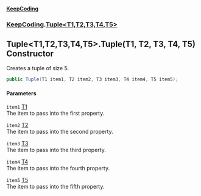 #### [KeepCoding](index.md 'index')
### [KeepCoding](KeepCoding.md 'KeepCoding').[Tuple&lt;T1,T2,T3,T4,T5&gt;](Tuple.T1.T2.T3.T4.T5..md 'KeepCoding.Tuple&lt;T1,T2,T3,T4,T5&gt;')
## Tuple&lt;T1,T2,T3,T4,T5&gt;.Tuple(T1, T2, T3, T4, T5) Constructor
Creates a tuple of size 5.  
```csharp
public Tuple(T1 item1, T2 item2, T3 item3, T4 item4, T5 item5);
```
#### Parameters
<a name='KeepCoding.Tuple.T1.T2.T3.T4.T5..Tuple(T1.T2.T3.T4.T5).item1'></a>
`item1` [T1](Tuple.T1.T2.T3.T4.T5..md#KeepCoding.Tuple.T1.T2.T3.T4.T5..T1 'KeepCoding.Tuple&lt;T1,T2,T3,T4,T5&gt;.T1')  
The item to pass into the first property.
  
<a name='KeepCoding.Tuple.T1.T2.T3.T4.T5..Tuple(T1.T2.T3.T4.T5).item2'></a>
`item2` [T2](Tuple.T1.T2.T3.T4.T5..md#KeepCoding.Tuple.T1.T2.T3.T4.T5..T2 'KeepCoding.Tuple&lt;T1,T2,T3,T4,T5&gt;.T2')  
The item to pass into the second property.
  
<a name='KeepCoding.Tuple.T1.T2.T3.T4.T5..Tuple(T1.T2.T3.T4.T5).item3'></a>
`item3` [T3](Tuple.T1.T2.T3.T4.T5..md#KeepCoding.Tuple.T1.T2.T3.T4.T5..T3 'KeepCoding.Tuple&lt;T1,T2,T3,T4,T5&gt;.T3')  
The item to pass into the third property.
  
<a name='KeepCoding.Tuple.T1.T2.T3.T4.T5..Tuple(T1.T2.T3.T4.T5).item4'></a>
`item4` [T4](Tuple.T1.T2.T3.T4.T5..md#KeepCoding.Tuple.T1.T2.T3.T4.T5..T4 'KeepCoding.Tuple&lt;T1,T2,T3,T4,T5&gt;.T4')  
The item to pass into the fourth property.
  
<a name='KeepCoding.Tuple.T1.T2.T3.T4.T5..Tuple(T1.T2.T3.T4.T5).item5'></a>
`item5` [T5](Tuple.T1.T2.T3.T4.T5..md#KeepCoding.Tuple.T1.T2.T3.T4.T5..T5 'KeepCoding.Tuple&lt;T1,T2,T3,T4,T5&gt;.T5')  
The item to pass into the fifth property.
  

